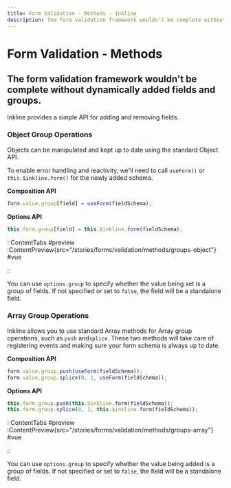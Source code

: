 ```yaml
---
title: Form Validation - Methods - Inkline
description: The form validation framework wouldn't be complete without dynamically added fields and groups.
---
```


# Form Validation - Methods
## The form validation framework wouldn't be complete without dynamically added fields and groups.

Inkline provides a simple API for adding and removing fields.

### Object Group Operations
Objects can be manipulated and kept up to date using the standard Object API. 

To enable error handling and reactivity, we'll need to call `useForm()` or `this.$inkline.form()` for the newly added schema.

**Composition API**
~~~ts
form.value.group[field] = useForm(fieldSchema);
~~~

**Options API**
~~~js
this.form.group[field] = this.$inkline.form(fieldSchema);
~~~

::ContentTabs
#preview
:ContentPreview{src="/stories/forms/validation/methods/groups-object"}
#vue
<!-- Autodocs{src="@inkline/inkline/stories/forms/validation/methods/groups-object.raw.vue" lang="vue"} -->
::

You can use `options.group` to specify whether the value being set is a group of fields. If not specified or set to `false`, the field will be a standalone field.

### Array Group Operations
Inkline allows you to use standard Array methods for Array group operations, such as `push` and`splice`. These two methods will take care of registering events and making sure your form schema is always up to date.

**Composition API**
~~~ts
form.value.group.push(useForm(fieldSchema));
form.value.group.splice(0, 1, useForm(fieldSchema));
~~~

**Options API**
~~~ts
this.form.group.push(this.$inkline.form(fieldSchema));
this.form.group.splice(0, 1, this.$inkline.form(fieldSchema));
~~~

::ContentTabs
#preview
:ContentPreview{src="/stories/forms/validation/methods/groups-array"}
#vue
<!-- Autodocs{src="@inkline/inkline/stories/forms/validation/methods/groups-array.raw.vue" lang="vue"} -->
::

You can use `options.group` to specify whether the value being added is a group of fields. If not specified or set to `false`, the field will be a standalone field.
